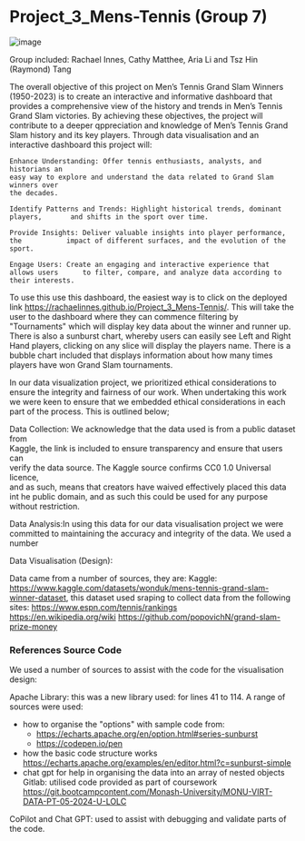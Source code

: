 # Project_3_Mens-Tennis (Group 7)
![image](https://github.com/user-attachments/assets/0f8dab27-5c88-463c-a794-3710b033a97c)

Group included: Rachael Innes, Cathy Matthee, Aria Li and Tsz Hin (Raymond) Tang

The overall objective of this project on Men’s Tennis Grand Slam Winners (1950-2023) is to create an interactive and informative dashboard that provides a comprehensive view of the history and trends in Men’s Tennis Grand Slam victories. By achieving these objectives, the project will contribute to a deeper qppreciation and knowledge of Men’s Tennis Grand Slam history and its key players. 
Through data visualisation and an interactive dashboard this project will:

    Enhance Understanding: Offer tennis enthusiasts, analysts, and historians an   
    easy way to explore and understand the data related to Grand Slam winners over 
    the decades.

    Identify Patterns and Trends: Highlight historical trends, dominant players,       and shifts in the sport over time.
  
    Provide Insights: Deliver valuable insights into player performance, the           impact of different surfaces, and the evolution of the sport.

    Engage Users: Create an engaging and interactive experience that allows users      to filter, compare, and analyze data according to their interests.

To use this use this dashboard, the easiest way is to click on the deployed link https://rachaelinnes.github.io/Project_3_Mens-Tennis/. This will take the user to the dashboard where they can commence filtering by "Tournaments" which will display key data about the winner and runner up. There is also a sunburst chart, whereby users can easily see Left and Right Hand players, clicking on any slice will display the players name. There is a bubble chart included that displays information about how many times players have won Grand Slam tournaments.  

In our data visualization project, we prioritized ethical considerations to ensure the integrity and fairness of our work. When undertaking this work we were keen to ensure that we embedded ethical considerations in each part of the process. This is outlined below;

 Data Collection: We acknowledge that the data used is from a public dataset from  
 Kaggle, the link is included to ensure transparency and ensure that users can     
 verify the data source. The Kaggle source confirms CC0 1.0 Universal licence,     
 and as such, means that creators have waived effectively placed this data int he 
 public domain, and as such this could be used for any purpose without 
 restriction. 
  
 Data Analysis:In using this data for our data visualisation project we were 
 committed to maintaining the accuracy and integrity of the data. We used a number
  
 Data Visualisation (Design):




Data came from a number of sources, they are:
Kaggle: https://www.kaggle.com/datasets/wonduk/mens-tennis-grand-slam-winner-dataset, this dataset used sraping to collect data from the following sites: https://www.espn.com/tennis/rankings     
https://en.wikipedia.org/wiki https://github.com/popovichN/grand-slam-prize-money

### References Source Code
We used a number of sources to assist with the code for the visualisation design:

Apache Library: this was a new library used: for lines 41 to 114. A range of sources were used:
 - how to organise the "options" with sample code from:
    - https://echarts.apache.org/en/option.html#series-sunburst
    - https://codepen.io/pen
 - how the basic code structure works https://echarts.apache.org/examples/en/editor.html?c=sunburst-simple
 - chat gpt for help in organising the data into an array of nested objects
Gitlab: utilised code provided as part of coursework 
https://git.bootcampcontent.com/Monash-University/MONU-VIRT-DATA-PT-05-2024-U-LOLC

CoPilot and Chat GPT: used to assist with debugging and validate parts of the code.   
